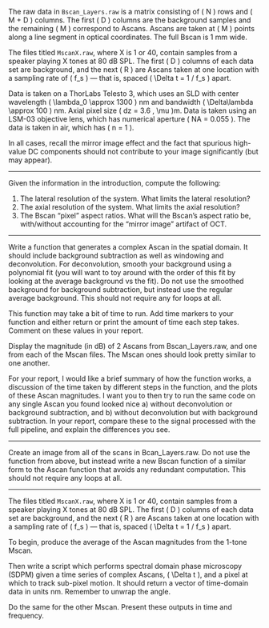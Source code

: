 The raw data in `Bscan_Layers.raw` is a matrix consisting of \( N \) rows and \( M + D \) columns. The first \( D \) columns are the background samples and the remaining \( M \) correspond to Ascans. Ascans are taken at \( M \) points along a line segment in optical coordinates. The full Bscan is 1 mm wide.

The files titled `MscanX.raw`, where X is 1 or 40, contain samples from a speaker playing X tones at 80 dB SPL. The first \( D \) columns of each data set are background, and the next \( R \) are Ascans taken at one location with a sampling rate of \( f_s \) — that is, spaced \( \Delta t = 1 / f_s \) apart.

Data is taken on a ThorLabs Telesto 3, which uses an SLD with center wavelength \( \lambda_0 \approx 1300 \) nm and bandwidth \( \Delta\lambda \approx 100 \) nm. Axial pixel size \( dz = 3.6 \, \mu \)m. Data is taken using an LSM-03 objective lens, which has numerical aperture \( NA = 0.055 \). The data is taken in air, which has \( n = 1 \).

In all cases, recall the mirror image effect and the fact that spurious high-value DC components should not contribute to your image significantly (but may appear).

---

Given the information in the introduction, compute the following:

1. The lateral resolution of the system. What limits the lateral resolution?
2. The axial resolution of the system. What limits the axial resolution?
3. The Bscan “pixel” aspect ratios. What will the Bscan’s aspect ratio be, with/without accounting for the “mirror image” artifact of OCT.

---

Write a function that generates a complex Ascan in the spatial domain. It should include background subtraction as well as windowing and deconvolution. For deconvolution, smooth your background using a polynomial fit (you will want to toy around with the order of this fit by looking at the average background vs the fit). Do not use the smoothed background for background subtraction, but instead use the regular average background. This should not require any for loops at all.

This function may take a bit of time to run. Add time markers to your function and either return or print the amount of time each step takes. Comment on these values in your report.

Display the magnitude (in dB) of 2 Ascans from Bscan_Layers.raw, and one from each of the Mscan files. The Mscan ones should look pretty similar to one another.

For your report, I would like a brief summary of how the function works, a discussion of the time taken by different steps in the function, and the plots of these Ascan magnitudes. I want you to then try to run the same code on any single Ascan you found looked nice a) without deconvolution or background subtraction, and b) without deconvolution but with background subtraction. In your report, compare these to the signal processed with the full pipeline, and explain the differences you see.

---

Create an image from all of the scans in Bcan_Layers.raw. Do not use the function from above, but instead write a new Bscan function of a similar form to the Ascan function that avoids any redundant computation. This should not require any loops at all. 

---

The files titled `MscanX.raw`, where X is 1 or 40, contain samples from a speaker playing X tones at 80 dB SPL. The first \( D \) columns of each data set are background, and the next \( R \) are Ascans taken at one location with a sampling rate of \( f_s \) — that is, spaced \( \Delta t = 1 / f_s \) apart.

To begin, produce the average of the Ascan magnitudes from the 1-tone Mscan.

Then write a script which performs spectral domain phase microscopy (SDPM) given a time series of complex Ascans, \( \Delta t \), and a pixel at which to track sub-pixel motion. It should return a vector of time-domain data in units nm. Remember to unwrap the angle.

Do the same for the other Mscan. Present these outputs in time and frequency.
